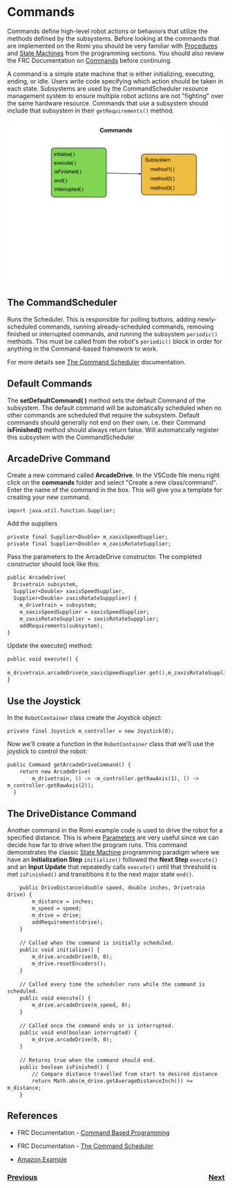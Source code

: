 # <a name="code"></a>Commands
Commands define high-level robot actions or behaviors that utilize the methods defined by the subsystems. Before looking at the commands that are implemented on the Romi you should be very familiar with [Procedures](../Programming/procedures) and [State Machines](../Programming/stateMachines) from the programming sections.  You should also review the FRC Documentation on [Commands](https://docs.wpilib.org/en/latest/docs/software/commandbased/commands.html) before continuing.

A command is a simple state machine that is either initializing, executing, ending, or idle. Users write code specifying which action should be taken in each state. Subsystems are used by the CommandScheduler resource management system to ensure multiple robot actions are not "fighting" over the same hardware resource. Commands that use a subsystem should include that subsystem in their `getRequirements()` method.

![Commands](../images/Romi/Romi.015.jpeg)

## The CommandScheduler
Runs the Scheduler.  This is responsible for polling buttons, adding newly-scheduled commands, running already-scheduled commands, removing finished or interrupted commands, and running the subsystem `periodic()` methods.  This must be called from the robot's `periodic()` block in order for anything in the Command-based framework to work.

For more details see [The Command Scheduler](https://docs.wpilib.org/en/latest/docs/software/commandbased/command-scheduler.html) documentation.

## Default Commands
The **setDefaultCommand( )** method sets the default Command of the subsystem. The default command will be automatically scheduled when no other commands are scheduled that require the subsystem. Default commands should generally not end on their own, i.e. their Command **isFinished()** method should always return false. Will automatically register this subsystem with the CommandScheduler

## ArcadeDrive Command
Create a new command called **ArcadeDrive**.  In the VSCode file menu right click on the **commands** folder and select "Create a new class/command".  Enter the name of the command in the box.  This will give you a template for creating your new command. 

    import java.util.function.Supplier;

Add the suppliers

    private final Supplier<Double> m_xaxisSpeedSupplier;
    private final Supplier<Double> m_zaxisRotateSupplier;

Pass the parameters to the ArcadeDrive constructor.  The completed constructor should look like this:

    public ArcadeDrive(
      Drivetrain subsystem,
      Supplier<Double> xaxisSpeedSupplier,
      Supplier<Double> zaxisRotateSuppplier) {
        m_drivetrain = subsystem;
        m_xaxisSpeedSupplier = xaxisSpeedSupplier;
        m_zaxisRotateSupplier = zaxisRotateSuppplier;
        addRequirements(subsystem);
    }

Update the execute() method:

    public void execute() {
      m_drivetrain.arcadeDrive(m_xaxisSpeedSupplier.get(),m_zaxisRotateSupplier.get());
    }

## Use the Joystick
In the `RobotContainer` class create the Joystick object:

    private final Joystick m_controller = new Joystick(0);

Now we'll create a function in the `RobotContainer` class that we'll use the joystick to control the robot:

    public Command getArcadeDriveCommand() {
        return new ArcadeDrive(
            m_drivetrain, () -> -m_controller.getRawAxis(1), () -> m_controller.getRawAxis(2));
      }

## The DriveDistance Command
Another command in the Romi example code is used to drive the robot for a specified distance.  This is where [Parameters](https://www.w3schools.com/java/java_methods_param.asp) are very useful since we can decide how far to drive when the program runs.  This command demonstrates the classic [State Machine](../Programming/stateMachines) programming paradigm where we have an **Initialization Step** `initialize()` followed the **Next Step** `execute()` and an **Input Update** that repeatedly calls `execute()` until that threshold is met `isFinished()` and transititions it to the next major state `end()`.

        public DriveDistance(double speed, double inches, Drivetrain drive) {
            m_distance = inches;
            m_speed = speed;
            m_drive = drive;
            addRequirements(drive);
        }

        // Called when the command is initially scheduled.
        public void initialize() {
            m_drive.arcadeDrive(0, 0);
            m_drive.resetEncoders();
        }

        // Called every time the scheduler runs while the command is scheduled.
        public void execute() {
            m_drive.arcadeDrive(m_speed, 0);
        }

        // Called once the command ends or is interrupted.
        public void end(boolean interrupted) {
            m_drive.arcadeDrive(0, 0);
        }

        // Returns true when the command should end.
        public boolean isFinished() {
            // Compare distance travelled from start to desired distance
            return Math.abs(m_drive.getAverageDistanceInch()) >= m_distance;
        }


## References

- FRC Documentation - [Command Based Programming](https://docs.wpilib.org/en/latest/docs/software/commandbased/index.html)

- FRC Documentation - [The Command Scheduler](https://docs.wpilib.org/en/latest/docs/software/commandbased/command-scheduler.html)

- [Amazon Example](https://s3.amazonaws.com/screensteps_live/exported/Wpilib/2078/2286/Command_based_programming.pdf?1478686718)

<h3><span style="float:left">
<a href="romiCode2">Previous</a></span>
<span style="float:right">
<a href="romiCode4">Next</a></span></h3>